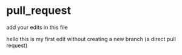 # pull_request
add your edits in this file

hello this is my first edit without creating a new branch (a direct pull request)
